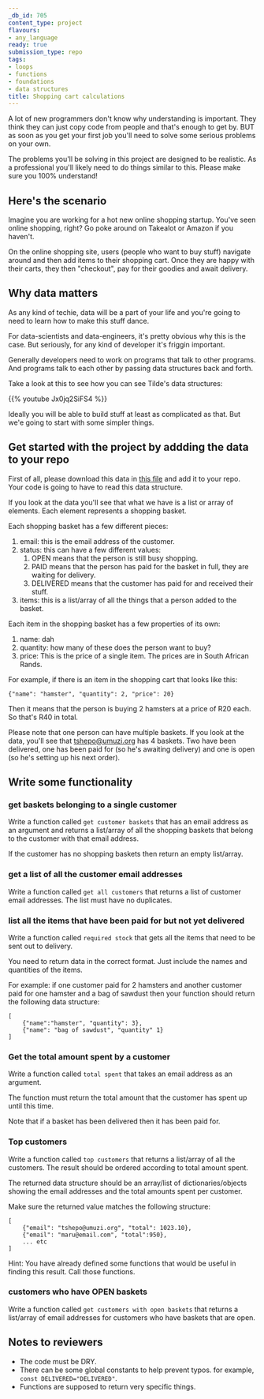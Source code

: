```yaml
---
_db_id: 705
content_type: project
flavours:
- any_language
ready: true
submission_type: repo
tags:
- loops
- functions
- foundations
- data structures
title: Shopping cart calculations
---
```


A lot of new programmers don't know why understanding is important. They think they can just copy code from people and that's enough to get by. BUT as soon as you get your first job you'll need to solve some serious problems on your own.

The problems you'll be solving in this project are designed to be realistic. As a professional you'll likely need to do things similar to this. Please make sure you 100% understand!

## Here's the scenario

Imagine you are working for a hot new online shopping startup. You've seen online shopping, right? Go poke around on Takealot or Amazon if you haven't.

On the online shopping site, users (people who want to buy stuff) navigate around and then add items to their shopping cart. Once they are happy with their carts, they then "checkout", pay for their goodies and await delivery.

## Why data matters

As any kind of techie, data will be a part of your life and you're going to need to learn how to make this stuff dance.

For data-scientists and data-engineers, it's pretty obvious why this is the case. But seriously, for any kind of developer it's friggin important.

Generally developers need to work on programs that talk to other programs. And programs talk to each other by passing data structures back and forth.

Take a look at this to see how you can see Tilde's data structures:

{{% youtube Jx0jq2SiFS4 %}}

Ideally you will be able to build stuff at least as complicated as that. But we'e going to start with some simpler things.
## Get started with the project by addding the data to your repo

First of all, please download this data in [this file](data.json) and add it to your repo. Your code is going to have to read this data structure.

If you look at the data you'll see that what we have is a list or array of elements. Each element represents a shopping basket.

Each shopping basket has a few different pieces:
1. email: this is the email address of the customer.
2. status: this can have a few different values:
   1. OPEN means that the person is still busy shopping.
   2. PAID means that the person has paid for the basket in full, they are waiting for delivery.
   3. DELIVERED means that the customer has paid for and received their stuff.
3. items: this is a list/array of all the things that a person added to the basket.

Each item in the shopping basket has a few properties of its own:
1. name: dah
2. quantity: how many of these does the person want to buy?
3. price: This is the price of a single item. The prices are in South African Rands.

For example, if there is an item in the shopping cart that looks like this:
```
{"name": "hamster", "quantity": 2, "price": 20}
```
Then it means that the person is buying 2 hamsters at a price of R20 each. So that's R40 in total.

Please note that one person can have multiple baskets. If you look at the data, you'll see that tshepo@umuzi.org has 4 baskets. Two have been delivered, one has been paid for (so he's awaiting delivery) and one is open (so he's setting up his next order).

## Write some functionality

### get baskets belonging to a single customer

Write a function called `get customer baskets` that has an email address as an argument and returns a list/array of all the shopping baskets that belong to the customer with that email address.

If the customer has no shopping baskets then return an empty list/array.

### get a list of all the customer email addresses

Write a function called `get all customers` that returns a list of customer email addresses. The list must have no duplicates.

### list all the items that have been paid for but not yet delivered

Write a function called `required stock` that gets all the items that need to be sent out to delivery.

You need to return data in the correct format. Just include the names and quantities of the items.

For example: if one customer paid for 2 hamsters and another customer paid for one hamster and a bag of sawdust then your function should return the following data structure:

```
[
    {"name":"hamster", "quantity": 3},
    {"name": "bag of sawdust", "quantity" 1}
]
```

### Get the total amount spent by a customer

Write a function called `total spent` that takes an email address as an argument.

The function must return the total amount that the customer has spent up until this time.

Note that if a basket has been delivered then it has been paid for.

### Top customers

Write a function called `top customers` that returns a list/array of all the customers. The result should be ordered according to total amount spent.

The returned data structure should be an array/list of dictionaries/objects showing the email addresses and the total amounts spent per customer.

Make sure the returned value matches the following structure:

```
[
    {"email": "tshepo@umuzi.org", "total": 1023.10},
    {"email": "maru@email.com", "total":950},
    ... etc
]
```

Hint: You have already defined some functions that would be useful in finding this result. Call those functions.


### customers who have OPEN baskets

Write a function called `get customers with open baskets` that returns a list/array of email addresses for customers who have baskets that are open.
## Notes to reviewers

- The code must be DRY.
- There can be some global constants to help prevent typos. for example, `const DELIVERED="DELIVERED"`.
- Functions are supposed to return very specific things.
